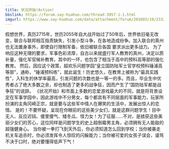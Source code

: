 ```yaml
---
title: 状况开始!Action!
bbslink: https://forum.say-huahuo.com/thread-3957-1-1.html
imgurl: https://www.say-huahuo.com/data/attachment/forum/201603/19/233209atqd4dk8nnz4mm8u.jpg
---
```


假想世界，真历2715年，世历2055年自大战开始过了50年后，世界依旧毫无改变，联合与联邦相互指责缺失，引发小型斗争，在各地造成纷争。加入联合的真州也无法置身事外，即使自行限制军备，依旧被联合各国
要求派出更多战力。
为了响应这种无理的要求，军事色彩浓厚，自古以来就盛行军人教育的真州，决定以质补量，强化军官候补教育。其中的一环，也包含了相当于高中的预科高等部的强化教育。
然后，因应这个政策，超欢乐问题学园“皇立国防陆军士官学校预科锤浦高等部”，通称，“锤浦预科练”，就此诞生！历史悠久，在教育上被称为“最具实践性”，入科生的休学率最高，引发问题的次数也是一等一的多。而且，毕业生中优秀者占了绝大多数之余，却也制造了更多的战争狂，因而产生了“国防陆军都是战争狂”的说辞。
《状况开始》和市面上多数的恋爱游戏最大的不同，就是将背景设定在军事学园中，因此游戏中不分男女，每个都具有不同层面的军事能力，玩家所扮演的主角冈崎正宗，就是要与这些军中情人在爆笑的生活中，发展出惊人的恋情。
是的！不要怀疑，呈现在你眼前的这些美少女们，就是这群问题学生！目中无人、反应迟钝、傻里傻气、矮冬瓜、怪力女！为了征服……不对，是掳获这些美丽少女们的芳心，这位同样是问题学生的史上超倒霉男主角，必须拥有无人能敌的超强健身心。
当你被一拳打飞到天外后，你必须知道怎么回到学校；当你被暴走机关车追杀时，你必须发挥令人惊叹的闪躲能力；当你被可爱的女孩子误会，谩骂不决于口时，绝对要懂得低声下气！<!--more-->

